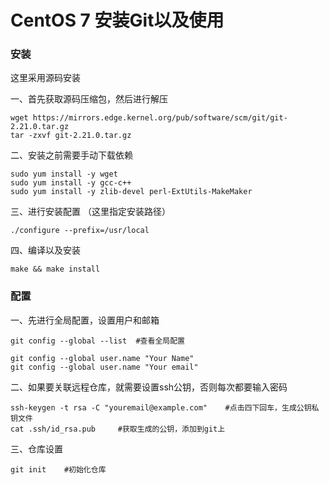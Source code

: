 # CentOS 7 安装Git以及使用



### 安装

这里采用源码安装

一、首先获取源码压缩包，然后进行解压

```shell
wget https://mirrors.edge.kernel.org/pub/software/scm/git/git-2.21.0.tar.gz
tar -zxvf git-2.21.0.tar.gz
```

二、安装之前需要手动下载依赖

```shell
sudo yum install -y wget
sudo yum install -y gcc-c++
sudo yum install -y zlib-devel perl-ExtUtils-MakeMaker
```

三、进行安装配置 （这里指定安装路径）

```shell
./configure --prefix=/usr/local
```

四、编译以及安装

```shell
make && make install
```



### 配置

一、先进行全局配置，设置用户和邮箱

```shell
git config --global --list	#查看全局配置

git config --global user.name "Your Name"
git config --global user.name "Your email"

```

二、如果要关联远程仓库，就需要设置ssh公钥，否则每次都要输入密码

```shell
ssh-keygen -t rsa -C "youremail@example.com"	#点击四下回车，生成公钥私钥文件
cat .ssh/id_rsa.pub 	#获取生成的公钥，添加到git上
```

三、仓库设置

```shell
git init	#初始化仓库
```

